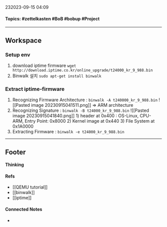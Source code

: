 232023-09-15 04:09
#### Topics: #zettelkasten #BoB #bobup #Project
---
## Workspace
### Setup env
1. download iptime firmware
	`wget http://download.iptime.co.kr/online_upgrade/t24000_kr_9_988.bin`
2. Binwalk 설치
	`sudo apt-get install binwalk`

### Extract iptime-firmware
1. Recognizing Firmware Architecture : `binwalk -A t240000_kr_9_988.bin`
	![[Pasted image 20230915041511.png]]
	=> ARM architecture
2. Recognizing Signature : `binwalk -B t24000_kr_9_988.bin`
	![[Pasted image 20230915041840.png]]
		1) header at 0x400 : OS-Linux, CPU-ARM, Entry Point: 0x8000
		2) Kernel image at 0x440
		3) File System at 0x1A0000
3. Extracting Firmware : `binwalk -e t24000_kr_9_988.bin`
	

---
## Footer
#### Thinking
> 

#### Refs
* [[QEMU tutorial]]
* [[binwalk]] 
* [[iptime]]

#### Connected Notes
- 